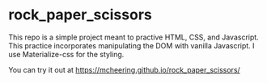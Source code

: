# rock_paper_scissors
This repo is a simple project meant to practive HTML, CSS, and Javascript.  This practice incorporates manipulating the DOM with vanilla Javascript. I use Materialize-css for the styling.  


You can try it out at https://mcheering.github.io/rock_paper_scissors/
